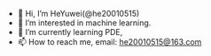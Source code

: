 - 👋 Hi, I’m HeYuwei(@he20010515)
- 👀 I’m interested in machine learning.
- 🌱 I’m currently learning PDE,
- 📫 How to reach me, email: he20010515@163.com

<!---
he20010515/he20010515 is a ✨ special ✨ repository because its `README.md` (this file) appears on your GitHub profile.
You can click the Preview link to take a look at your changes.
--->
